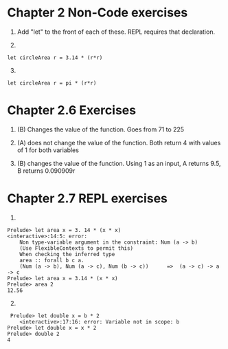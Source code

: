 # Chapter 2 Non-Code exercises
1. Add "let" to the front of each of these. REPL requires that declaration.

2. 

    let circleArea r = 3.14 * (r*r)

3. 

    let circleArea r = pi * (r*r) 

# Chapter 2.6 Exercises

1. (B) Changes the value of the function. Goes from 71 to 225

2. (A) does not change the value of the function. Both return 4 with values of 1 for both variables

3. (B) changes the value of the function. Using 1 as an input, A returns 9.5, B returns 0.090909r

# Chapter 2.7 REPL exercises

1. 

    Prelude> let area x = 3. 14 * (x * x)
    <interactive>:14:5: error:
        Non type-variable argument in the constraint: Num (a -> b)
        (Use FlexibleContexts to permit this)
        When checking the inferred type
        area :: forall b c a.
        (Num (a -> b), Num (a -> c), Num (b -> c))      =>  (a -> c) -> a -> c
    Prelude> let area x = 3.14 * (x * x)
    Prelude> area 2
    12.56

2. 

     Prelude> let double x = b * 2
        <interactive>:17:16: error: Variable not in scope: b
    Prelude> let double x = x * 2
    Prelude> double 2
    4

